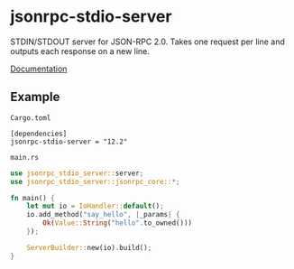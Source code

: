 # jsonrpc-stdio-server
STDIN/STDOUT server for JSON-RPC 2.0.
Takes one request per line and outputs each response on a new line.

[Documentation](http://paritytech.github.io/jsonrpc/jsonrpc_stdio_server/index.html)

## Example

`Cargo.toml`

```
[dependencies]
jsonrpc-stdio-server = "12.2"
```

`main.rs`

```rust
use jsonrpc_stdio_server::server;
use jsonrpc_stdio_server::jsonrpc_core::*;

fn main() {
	let mut io = IoHandler::default();
	io.add_method("say_hello", |_params| {
		Ok(Value::String("hello".to_owned()))
	});

	ServerBuilder::new(io).build();
}
```
